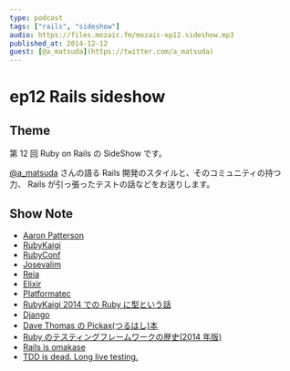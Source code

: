 ```yaml
---
type: podcast
tags: ["rails", "sideshow"]
audio: https://files.mozaic.fm/mozaic-ep12.sideshow.mp3
published_at: 2014-12-12
guest: [@a_matsuda](https://twitter.com/a_matsuda)
---
```


# ep12 Rails sideshow

## Theme

第 12 回 Ruby on Rails の SideShow です。

[@a_matsuda](https://twitter.com/a_matsuda/) さんの語る Rails 開発のスタイルと、そのコミュニティの持つ力、 Rails が引っ張ったテストの話などをお送りします。


## Show Note

- [Aaron Patterson](https://twitter.com/tenderlove)
- [RubyKaigi](http://rubykaigi.org/2014)
- [RubyConf](http://rubyconf.org/)
- [Josevalim](https://github.com/josevalim)
- [Reia](http://reia-lang.org/)
- [Elixir](http://elixir-lang.org/)
- [Platformatec](http://plataformatec.com)
- [RubyKaigi 2014 での Ruby に型という話](http://rubykaigi.org/2014/presentation/S-YukihiroMatzMatsumoto)
- [Django](https://www.djangoproject.com/)
- [Dave Thomas の Pickax(つるはし)本](https://pragprog.com/book/ruby/programming-ruby)
- [Ruby のテスティングフレームワークの歴史(2014 年版)](http://www.clear-code.com/blog/2014/11/6.html)
- [Rails is omakase](http://david.heinemeierhansson.com/2012/rails-is-omakase.html)
- [TDD is dead. Long live testing.](http://david.heinemeierhansson.com/2014/tdd-is-dead-long-live-testing.html)